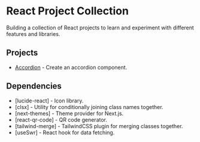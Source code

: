# React Project Collection

Building a collection of React projects to learn and experiment with different features and libraries.

## Projects

-  [Accordion]("./src/components/accordion") - Create an accordion component.

## Dependencies

-  [lucide-react] - Icon library.
-  [clsx] - Utility for conditionally joining class names together.
-  [next-themes] - Theme provider for Next.js.
-  [react-qr-code] - QR code generator.
-  [tailwind-merge] - TailwindCSS plugin for merging classes together.
-  [useSwr] - React hook for data fetching.
